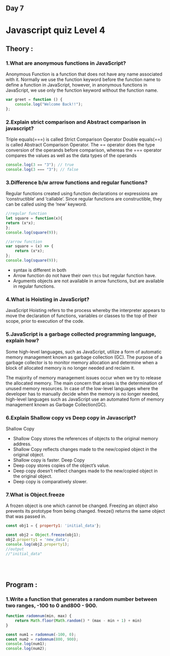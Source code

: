 ## Day 7
# Javascript quiz Level 4


## Theory :
### **1.What are anonymous functions in JavaScript?**
Anonymous Function is a function that does not have any name associated with it. 
Normally we use the function keyword before the function name to define a function in JavaScript, however, in anonymous functions in JavaScript, we use only the function keyword without the function name.

```javascript
var greet = function () {
    console.log("Welcome Back!!");
};
```

### **2.Explain strict comparison and Abstract comparison in javascript?**

Triple equals(===) is called Strict Comparison Operator
Double equals(==) is called Abstract Comparison Operator.
The == operator does the type conversion of the operands before comparison, whereas the === operator compares the values as well as the data types of the operands

```javascript
console.log(3 == "3"); // true
console.log(3 === "3"); // false
```

### **3.Difference b/w arrow functions and regular functions?**
Regular functions created using function declarations or expressions are ‘constructible’ and ‘callable’. 
Since regular functions are constructible, they can be called using the ‘new’ keyword.
```javascript
//regular function
let square = function(x){
return (x*x);
};
console.log(square(9));
```
```javascript
//arrow function
var square = (x) => {
	return (x*x);
};
console.log(square(9));
```
* syntax is different in both
* Arrow function do not have their own ```this``` but regular function have.
* Arguments objects are not available in arrow functions, but are available in regular functions.

###  **4.What is Hoisting in JavaScript?**
JavaScript Hoisting refers to the process whereby the interpreter appears to move the declaration of functions, variables or classes to the top of their scope, prior to execution of the code.

### **5.JavaScript is a garbage collected programming language, explain how?**
Some high-level languages, such as JavaScript, utilize a form of automatic memory management known as garbage collection (GC). The purpose of a garbage collector is to monitor memory allocation and determine when a block of allocated memory is no longer needed and reclaim it.

The majority of memory management issues occur when we try to release the allocated memory. The main concern that arises is the determination of unused memory resources. In case of the low-level languages where the developer has to manually decide when the memory is no longer needed, high-level languages such as JavaScript use an automated form of memory management known as Garbage Collection(GC).

### **6.Explain Shallow copy vs Deep copy in Javascript?**
Shallow Copy
* Shallow Copy stores the references of objects to the original memory address.   
* Shallow Copy reflects changes made to the new/copied object in the original object.
* Shallow copy is faster.
Deep Copy
*  Deep copy stores copies of the object’s value.
*  Deep copy doesn’t reflect changes made to the new/copied object in the original object.
*  Deep copy is comparatively slower.

### **7.What is Object.freeze**
A frozen object is one which cannot be changed. Freezing an object also prevents its prototype from being changed. freeze() returns the same object that was passed in.
```javascript
const obj1 = { property1: 'initial_data'};

const obj2 = Object.freeze(obj1);
obj2.property1 = 'new_data';
console.log(obj2.property1);
//output 
//"initial_data"
```
<br><br>
## Program :
### **1.Write a function that generates a random number between two ranges, -100 to 0 and800 - 900.**
```javascript
function radomnum(min, max) {  
    return Math.floor(Math.random() * (max - min + 1) + min)
}

const num1 = radomnum(-100, 0);
const num2 = radomnum(800, 900);
console.log(num1);
console.log(num2);
```

